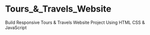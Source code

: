 # Tours_&_Travels_Website
Build Responsive Tours & Travels Website Project Using HTML CSS & JavaScript